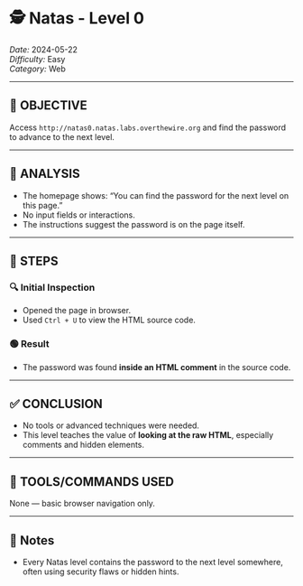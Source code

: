 # 🕵️ Natas - Level 0  
*Date:* 2024-05-22  
*Difficulty:* Easy  
*Category:* Web

---

## 🎯 OBJECTIVE

Access `http://natas0.natas.labs.overthewire.org` and find the password to advance to the next level.

---

## 🔎 ANALYSIS

- The homepage shows: “You can find the password for the next level on this page.”
- No input fields or interactions.
- The instructions suggest the password is on the page itself.

---

## 🧱 STEPS

### 🔍 Initial Inspection

- Opened the page in browser.
- Used `Ctrl + U` to view the HTML source code.

### 🟢 Result

- The password was found **inside an HTML comment** in the source code.

---

## ✅ CONCLUSION

- No tools or advanced techniques were needed.
- This level teaches the value of **looking at the raw HTML**, especially comments and hidden elements.

---

## 🧪 TOOLS/COMMANDS USED

None — basic browser navigation only.

---

## 🧠 Notes

- Every Natas level contains the password to the next level somewhere, often using security flaws or hidden hints.
